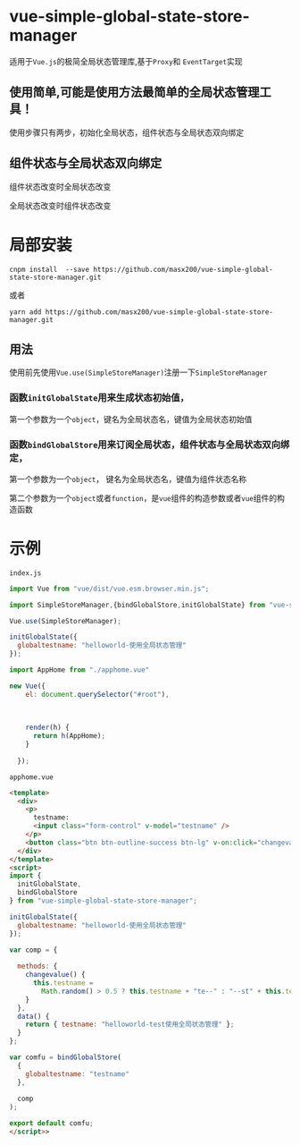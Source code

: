 # vue-simple-global-state-store-manager

适用于`Vue.js`的极简全局状态管理库,基于`Proxy`和 `EventTarget`实现

## 使用简单,可能是使用方法最简单的全局状态管理工具！

使用步骤只有两步，初始化全局状态，组件状态与全局状态双向绑定


## 组件状态与全局状态双向绑定

组件状态改变时全局状态改变

全局状态改变时组件状态改变

# 局部安装
```
cnpm install  --save https://github.com/masx200/vue-simple-global-state-store-manager.git
```
或者
```
yarn add https://github.com/masx200/vue-simple-global-state-store-manager.git
```
## 用法

使用前先使用`Vue.use(SimpleStoreManager)`注册一下`SimpleStoreManager`

### 函数`initGlobalState`用来生成状态初始值，

第一个参数为一个`object`，键名为全局状态名，键值为全局状态初始值

### 函数`bindGlobalStore`用来订阅全局状态，组件状态与全局状态双向绑定，

第一个参数为一个`object`， 键名为全局状态名，键值为组件状态名称

第二个参数为一个`object`或者`function`，是`vue`组件的构造参数或者`vue`组件的构造函数


# 示例

`index.js`

```js
import Vue from "vue/dist/vue.esm.browser.min.js";

import SimpleStoreManager,{bindGlobalStore,initGlobalState} from "vue-simple-global-state-store-manager"; 

Vue.use(SimpleStoreManager);

initGlobalState({
  globaltestname: "helloworld-使用全局状态管理"
});

import AppHome from "./apphome.vue"

new Vue({
    el: document.querySelector("#root"),
    
    
    
    render(h) {
      return h(AppHome);
    }
    
  });

```


`apphome.vue`

```html
<template>
  <div>
    <p>
      testname:
      <input class="form-control" v-model="testname" />
    </p>
    <button class="btn btn-outline-success btn-lg" v-on:click="changevalue()">修改testname</button>
  </div>
</template>
<script>
import {
  initGlobalState,
  bindGlobalStore
} from "vue-simple-global-state-store-manager";

initGlobalState({
  globaltestname: "helloworld-使用全局状态管理"
});

var comp = {
  
  methods: {
    changevalue() {
      this.testname =
        Math.random() > 0.5 ? this.testname + "te--" : "--st" + this.testname;
    }
  },
  data() {
    return { testname: "helloworld-test使用全局状态管理" };
  }
};

var comfu = bindGlobalStore(
  {
    globaltestname: "testname"
  },
  
  comp
);

export default comfu;
</script>>
```

